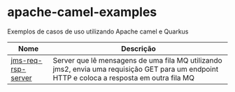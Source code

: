 # apache-camel-examples

Exemplos de casos de uso utilizando Apache camel e Quarkus

| Nome    | Descrição |
| -------- | ------- |
| [jms-req-rsp-server](jms-req-rsp-server)  | Server que lê mensagens de uma fila MQ utilizando jms2, envia uma requisição GET para um endpoint HTTP e coloca a resposta em outra fila MQ    |
